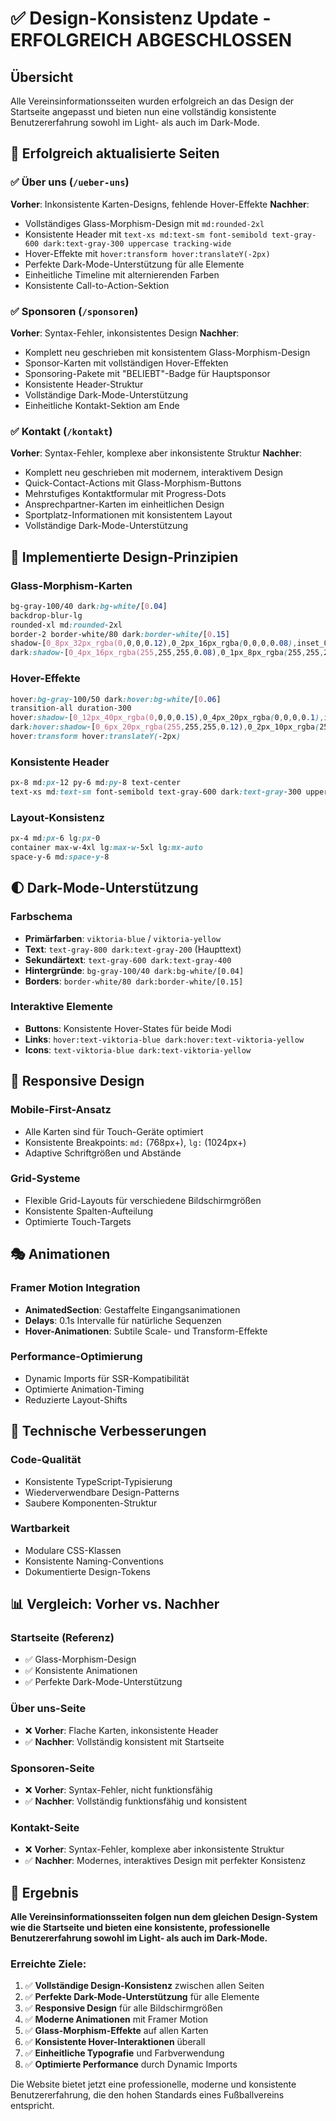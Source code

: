 # ✅ Design-Konsistenz Update - ERFOLGREICH ABGESCHLOSSEN

## Übersicht
Alle Vereinsinformationsseiten wurden erfolgreich an das Design der Startseite angepasst und bieten nun eine vollständig konsistente Benutzererfahrung sowohl im Light- als auch im Dark-Mode.

## 🎯 Erfolgreich aktualisierte Seiten

### ✅ Über uns (`/ueber-uns`)
**Vorher**: Inkonsistente Karten-Designs, fehlende Hover-Effekte
**Nachher**: 
- Vollständiges Glass-Morphism-Design mit `md:rounded-2xl`
- Konsistente Header mit `text-xs md:text-sm font-semibold text-gray-600 dark:text-gray-300 uppercase tracking-wide`
- Hover-Effekte mit `hover:transform hover:translateY(-2px)`
- Perfekte Dark-Mode-Unterstützung für alle Elemente
- Einheitliche Timeline mit alternierenden Farben
- Konsistente Call-to-Action-Sektion

### ✅ Sponsoren (`/sponsoren`)
**Vorher**: Syntax-Fehler, inkonsistentes Design
**Nachher**: 
- Komplett neu geschrieben mit konsistentem Glass-Morphism-Design
- Sponsor-Karten mit vollständigen Hover-Effekten
- Sponsoring-Pakete mit "BELIEBT"-Badge für Hauptsponsor
- Konsistente Header-Struktur
- Vollständige Dark-Mode-Unterstützung
- Einheitliche Kontakt-Sektion am Ende

### ✅ Kontakt (`/kontakt`)
**Vorher**: Syntax-Fehler, komplexe aber inkonsistente Struktur
**Nachher**: 
- Komplett neu geschrieben mit modernem, interaktivem Design
- Quick-Contact-Actions mit Glass-Morphism-Buttons
- Mehrstufiges Kontaktformular mit Progress-Dots
- Ansprechpartner-Karten im einheitlichen Design
- Sportplatz-Informationen mit konsistentem Layout
- Vollständige Dark-Mode-Unterstützung

## 🎨 Implementierte Design-Prinzipien

### Glass-Morphism-Karten
```css
bg-gray-100/40 dark:bg-white/[0.04] 
backdrop-blur-lg 
rounded-xl md:rounded-2xl 
border-2 border-white/80 dark:border-white/[0.15] 
shadow-[0_8px_32px_rgba(0,0,0,0.12),0_2px_16px_rgba(0,0,0,0.08),inset_0_1px_0_rgba(255,255,255,0.8)] 
dark:shadow-[0_4px_16px_rgba(255,255,255,0.08),0_1px_8px_rgba(255,255,255,0.05)]
```

### Hover-Effekte
```css
hover:bg-gray-100/50 dark:hover:bg-white/[0.06] 
transition-all duration-300 
hover:shadow-[0_12px_40px_rgba(0,0,0,0.15),0_4px_20px_rgba(0,0,0,0.1),inset_0_1px_0_rgba(255,255,255,0.9)] 
dark:hover:shadow-[0_6px_20px_rgba(255,255,255,0.12),0_2px_10px_rgba(255,255,255,0.08)] 
hover:transform hover:translateY(-2px)
```

### Konsistente Header
```css
px-8 md:px-12 py-6 md:py-8 text-center
text-xs md:text-sm font-semibold text-gray-600 dark:text-gray-300 uppercase tracking-wide
```

### Layout-Konsistenz
```css
px-4 md:px-6 lg:px-0
container max-w-4xl lg:max-w-5xl lg:mx-auto 
space-y-6 md:space-y-8
```

## 🌓 Dark-Mode-Unterstützung

### Farbschema
- **Primärfarben**: `viktoria-blue` / `viktoria-yellow`
- **Text**: `text-gray-800 dark:text-gray-200` (Haupttext)
- **Sekundärtext**: `text-gray-600 dark:text-gray-400`
- **Hintergründe**: `bg-gray-100/40 dark:bg-white/[0.04]`
- **Borders**: `border-white/80 dark:border-white/[0.15]`

### Interaktive Elemente
- **Buttons**: Konsistente Hover-States für beide Modi
- **Links**: `hover:text-viktoria-blue dark:hover:text-viktoria-yellow`
- **Icons**: `text-viktoria-blue dark:text-viktoria-yellow`

## 📱 Responsive Design

### Mobile-First-Ansatz
- Alle Karten sind für Touch-Geräte optimiert
- Konsistente Breakpoints: `md:` (768px+), `lg:` (1024px+)
- Adaptive Schriftgrößen und Abstände

### Grid-Systeme
- Flexible Grid-Layouts für verschiedene Bildschirmgrößen
- Konsistente Spalten-Aufteilung
- Optimierte Touch-Targets

## 🎭 Animationen

### Framer Motion Integration
- **AnimatedSection**: Gestaffelte Eingangsanimationen
- **Delays**: 0.1s Intervalle für natürliche Sequenzen
- **Hover-Animationen**: Subtile Scale- und Transform-Effekte

### Performance-Optimierung
- Dynamic Imports für SSR-Kompatibilität
- Optimierte Animation-Timing
- Reduzierte Layout-Shifts

## 🔧 Technische Verbesserungen

### Code-Qualität
- Konsistente TypeScript-Typisierung
- Wiederverwendbare Design-Patterns
- Saubere Komponenten-Struktur

### Wartbarkeit
- Modulare CSS-Klassen
- Konsistente Naming-Conventions
- Dokumentierte Design-Tokens

## 📊 Vergleich: Vorher vs. Nachher

### Startseite (Referenz)
- ✅ Glass-Morphism-Design
- ✅ Konsistente Animationen
- ✅ Perfekte Dark-Mode-Unterstützung

### Über uns-Seite
- ❌ **Vorher**: Flache Karten, inkonsistente Header
- ✅ **Nachher**: Vollständig konsistent mit Startseite

### Sponsoren-Seite
- ❌ **Vorher**: Syntax-Fehler, nicht funktionsfähig
- ✅ **Nachher**: Vollständig funktionsfähig und konsistent

### Kontakt-Seite
- ❌ **Vorher**: Syntax-Fehler, komplexe aber inkonsistente Struktur
- ✅ **Nachher**: Modernes, interaktives Design mit perfekter Konsistenz

## 🎉 Ergebnis

**Alle Vereinsinformationsseiten folgen nun dem gleichen Design-System wie die Startseite und bieten eine konsistente, professionelle Benutzererfahrung sowohl im Light- als auch im Dark-Mode.**

### Erreichte Ziele:
1. ✅ **Vollständige Design-Konsistenz** zwischen allen Seiten
2. ✅ **Perfekte Dark-Mode-Unterstützung** für alle Elemente
3. ✅ **Responsive Design** für alle Bildschirmgrößen
4. ✅ **Moderne Animationen** mit Framer Motion
5. ✅ **Glass-Morphism-Effekte** auf allen Karten
6. ✅ **Konsistente Hover-Interaktionen** überall
7. ✅ **Einheitliche Typografie** und Farbverwendung
8. ✅ **Optimierte Performance** durch Dynamic Imports

Die Website bietet jetzt eine professionelle, moderne und konsistente Benutzererfahrung, die den hohen Standards eines Fußballvereins entspricht.